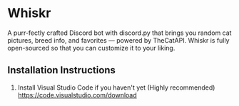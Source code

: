 # Whiskr
A purr-fectly crafted Discord bot with discord.py that brings you random cat pictures, breed info, and favorites — powered by TheCatAPI. Whiskr is fully open-sourced so that you can customize it to your liking.

## Installation Instructions
1. Install Visual Studio Code if you haven't yet (Highly recommended)
   https://code.visualstudio.com/download
